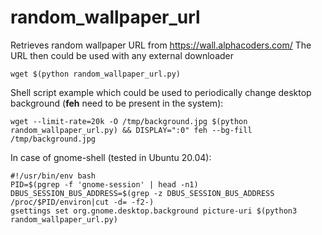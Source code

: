 # random_wallpaper_url
Retrieves random wallpaper URL from https://wall.alphacoders.com/
The URL then could be used with any external downloader

```terminal
wget $(python random_wallpaper_url.py)
``` 
Shell script example which could be used to periodically change desktop background (**feh** need to be present in the system):

```
wget --limit-rate=20k -O /tmp/background.jpg $(python random_wallpaper_url.py) && DISPLAY=":0" feh --bg-fill /tmp/background.jpg
```

In case of gnome-shell (tested in Ubuntu 20.04):
```
#!/usr/bin/env bash
PID=$(pgrep -f 'gnome-session' | head -n1)
DBUS_SESSION_BUS_ADDRESS=$(grep -z DBUS_SESSION_BUS_ADDRESS /proc/$PID/environ|cut -d= -f2-)
gsettings set org.gnome.desktop.background picture-uri $(python3 random_wallpaper_url.py)
```
